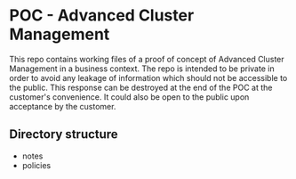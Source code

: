 # POC - Advanced Cluster Management

This repo contains working files of a proof of concept of Advanced Cluster Management in a business context. The repo is intended to be private in order to avoid any leakage of information which should not be accessible to the public. This response can be destroyed at the end of the POC at the customer's convenience. It could also be open to the public upon acceptance by the customer. 

## Directory structure

- notes
- policies

